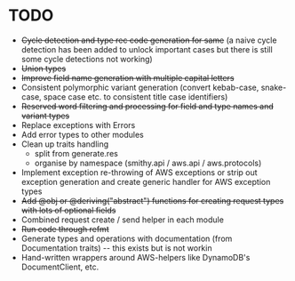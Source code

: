 # TODO

* ~~Cycle detection and type rec code generation for same~~ (a naive cycle detection has been added to unlock important cases but there is still some cycle detections not working)
* ~~Union types~~
* ~~Improve field name generation with multiple capital letters~~
* Consistent polymorphic variant generation (convert kebab-case, snake-case, space case etc. to consistent title case identifiers)
* ~~Reserved word filtering and processing for field and type names and variant types~~
* Replace exceptions with Errors
* Add error types to other modules
* Clean up traits handling
  - split from generate.res
  - organise by namespace (smithy.api / aws.api / aws.protocols)
* Implement exception re-throwing of AWS exceptions or strip out exception generation and create generic handler for AWS exception types
* ~~Add @obj or @deriving("abstract") functions for creating request types with lots of optional fields~~
* Combined request create / send helper in each module
* ~~Run code through refmt~~
* Generate types and operations with documentation (from Documentation traits) -- this exists but is not workin
* Hand-written wrappers around AWS-helpers like DynamoDB's DocumentClient, etc.
